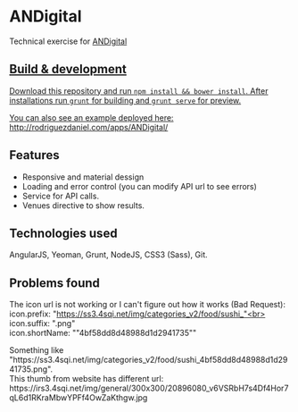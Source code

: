 # ANDigital

Technical exercise for <a href="https://andigital.com/" target="_blank">ANDigital</div>

## Build & development

Download this repository and run `npm install && bower install`.
After installations run `grunt` for building and `grunt serve` for preview.

You can also see an example deployed here:
http://rodriguezdaniel.com/apps/ANDigital/

## Features
- Responsive and material dessign
- Loading and error control (you can modify API url to see errors)
- Service for API calls.
- Venues directive to show results.

## Technologies used
AngularJS, Yeoman, Grunt, NodeJS, CSS3 (Sass), Git.

## Problems found

The icon url is not working or I can't figure out how it works (Bad Request):<br>
icon.prefix: "https://ss3.4sqi.net/img/categories_v2/food/sushi_"<br>
icon.suffix: ".png"<br>
icon.shortName: ""4bf58dd8d48988d1d2941735""
<p>
Something like "https://ss3.4sqi.net/img/categories_v2/food/sushi_4bf58dd8d48988d1d2941735.png".<br>
This thumb from website has different url:<br> https://irs3.4sqi.net/img/general/300x300/20896080_v6VSRbH7s4Df4Hor7qL6d1RKraMbwYPFf4OwZaKthgw.jpg
